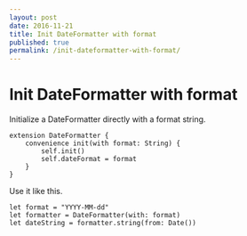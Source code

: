 ```yaml
---
layout: post
date: 2016-11-21
title: Init DateFormatter with format
published: true
permalink: /init-dateformatter-with-format/
---
```


# Init DateFormatter with format

Initialize a DateFormatter directly with a format string.

```
extension DateFormatter {
	convenience init(with format: String) {
		self.init()
		self.dateFormat = format
	}
}
```

Use it like this.

```
let format = "YYYY-MM-dd"
let formatter = DateFormatter(with: format)
let dateString = formatter.string(from: Date())
```
